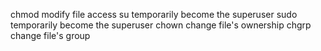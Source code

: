 chmod modify file access
su temporarily become the superuser
sudo temporarily become the superuser
chown change file's ownership
chgrp change file's group
